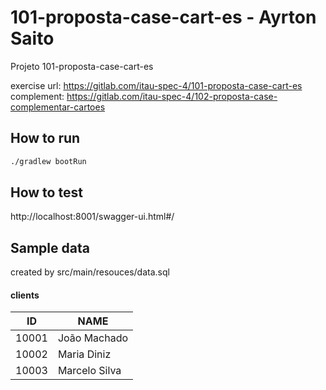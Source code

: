 # 101-proposta-case-cart-es -  Ayrton Saito
Projeto 101-proposta-case-cart-es

exercise url: https://gitlab.com/itau-spec-4/101-proposta-case-cart-es
complement: https://gitlab.com/itau-spec-4/102-proposta-case-complementar-cartoes

## How to run


```bash
./gradlew bootRun
```

## How to test
http://localhost:8001/swagger-ui.html#/

## Sample data
created by src/main/resouces/data.sql

#### clients
| ID | NAME |
| ------ | ------ |
| 10001 | João Machado |
| 10002 | Maria Diniz |
| 10003 | Marcelo Silva |